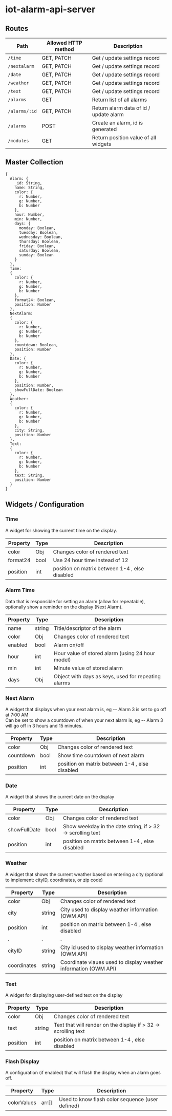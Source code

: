 # iot-alarm-api-server

## Routes

| Path | Allowed HTTP method | Description |
|-|-|-|
| `/time` | GET, PATCH | Get / update settings record |
| `/nextalarm` | GET, PATCH | Get / update settings record |
| `/date` | GET, PATCH | Get / update settings record |
| `/weather` | GET, PATCH | Get / update settings record |
| `/text` | GET, PATCH | Get / update settings record |
| `/alarms` | GET | Return list of all alarms |
| `/alarms/:id` | GET, PATCH | Return alarm data of id / update alarm |
| `/alarms` | POST | Create an alarm, id is generated |
| `/modules` | GET | Return position value of all widgets |

## Master Collection

```
{
  Alarm: {
    _id: String,
    name: String,
    color: {
      r: Number,
      g: Number,
      b: Number
    },
    hour: Number,
    min: Number,
    days: {
      monday: Boolean,
      tuesday: Boolean,
      wednesday: Boolean,
      thursday: Boolean,
      friday: Boolean,
      saturday: Boolean,
      sunday: Boolean
    }
  },
  Time:
  {
    color: {
      r: Number,
      g: Number,
      b: Number
    },
    format24: Boolean,
    position: Number
  },
  NextAlarm:
  {
    color: {
      r: Number,
      g: Number,
      b: Number
    },
    countdown: Boolean,
    position: Number
  },
  Date: {
    color: {
      r: Number,
      g: Number,
      b: Number
    },
    position: Number,
    showFullDate: Boolean
  },
  Weather:
  {
    color: {
      r: Number,
      g: Number,
      b: Number
    },
    city: String,
    position: Number
  },
  Text:
  {
    color: {
      r: Number,
      g: Number,
      b: Number
    },
    text: String,
    position: Number
  }
}
```

## Widgets / Configuration

### Time

A widget for showing the current time on the display.

| Property | Type | Description |
|-|-|-|
| color | Obj | Changes color of rendered text |
| format24 | bool | Use 24 hour time instead of 12 |
| position | int | position on matrix between 1-4 , else disabled |

### Alarm Time

Data that is responsible for setting an alarm (allow for repeatable), optionally show a reminder on the display (Next Alarm).

| Property | Type | Description |
|-|-|-|
| name | string | Title/descriptor of the alarm |
| color | Obj | Changes color of rendered text |
| enabled | bool | Alarm on/off |
| hour | int | Hour value of stored alarm (using 24 hour model) |
| min | int | Minute value of stored alarm |
| days | Obj | Object with days as keys, used for repeating alarms |

### Next Alarm

A widget that displays when your next alarm is, eg -- Alarm 3 is set to go off at 7:00 AM   
Can be set to show a countdown of when your next alarm is, eg -- Alarm 3 will go off in 3 hours and 15 minutes.

| Property | Type | Description |
|-|-|-|
| color | Obj | Changes color of rendered text |
| countdown | bool | Show time countdown of next alarm |
| position | int | position on matrix between 1-4 , else disabled |

### Date

A widget that shows the current date on the display

| Property | Type | Description |
|-|-|-|
| color | Obj | Changes color of rendered text |
| showFullDate | bool | Show weekday in the date string, if > 32 -> scrolling text |
| position | int | position on matrix between 1-4 , else disabled |

### Weather

A widget that shows the current weather based on entering a city (optional to implement: cityID, coordinates, or zip code)

| Property | Type | Description |
|-|-|-|
| color | Obj | Changes color of rendered text |
| city | string | City used to display weather information (OWM API) |
| position | int | position on matrix between 1-4 , else disabled |
| . | . | . |
| cityID | string | City id used to display weather information (OWM API) |
| coordinates | string | Coordinate vlaues used to display weather information (OWM API) |

### Text 

A widget for displaying user-defined text on the display

| Property | Type | Description |
|-|-|-|
| color | Obj | Changes color of rendered text |
| text | string | Text that will render on the display if > 32 -> scrolling text |
| position | int | position on matrix between 1-4 , else disabled |

### Flash Display

A configuration (if enabled) that will flash the display when an alarm goes off.

| Property | Type | Description |
|-|-|-|
| colorValues | arr[] | Used to know flash color sequence (user defined) |
